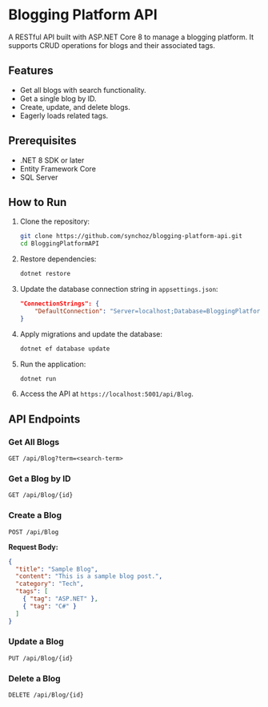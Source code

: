 
# Blogging Platform API

A RESTful API built with ASP.NET Core 8 to manage a blogging platform. It supports CRUD operations for blogs and their associated tags.

## Features
- Get all blogs with search functionality.
- Get a single blog by ID.
- Create, update, and delete blogs.
- Eagerly loads related tags.

## Prerequisites
- .NET 8 SDK or later
- Entity Framework Core
- SQL Server

## How to Run
1. Clone the repository:
   ```bash
   git clone https://github.com/synchoz/blogging-platform-api.git
   cd BloggingPlatformAPI
   ```

2. Restore dependencies:
   ```bash
   dotnet restore
   ```

3. Update the database connection string in `appsettings.json`:
   ```json
   "ConnectionStrings": {
       "DefaultConnection": "Server=localhost;Database=BloggingPlatform;Trusted_Connection=True;"
   }
   ```

4. Apply migrations and update the database:
   ```bash
   dotnet ef database update
   ```

5. Run the application:
   ```bash
   dotnet run
   ```

6. Access the API at `https://localhost:5001/api/Blog`.

## API Endpoints
### Get All Blogs
`GET /api/Blog?term=<search-term>`

### Get a Blog by ID
`GET /api/Blog/{id}`

### Create a Blog
`POST /api/Blog`

**Request Body:**
```json
{
  "title": "Sample Blog",
  "content": "This is a sample blog post.",
  "category": "Tech",
  "tags": [
    { "tag": "ASP.NET" },
    { "tag": "C#" }
  ]
}
```

### Update a Blog
`PUT /api/Blog/{id}`

### Delete a Blog
`DELETE /api/Blog/{id}`
